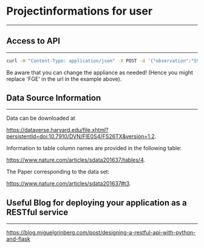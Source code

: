 # Projectinformations for user
***

## Access to API
***



```bash
curl -H "Content-Type: application/json" -X POST -d '{"observation":"59.51666667"}' http://115.146.92.150:5000/lstmforecast/FGE/predict
```

Be aware that you can change the appliance as needed! (Hence you might replace 'FGE' in the url in the example above).

## Data Source Information
***

Data can be downloaded at 

https://dataverse.harvard.edu/file.xhtml?persistentId=doi:10.7910/DVN/FIE0S4/FS26TX&version=1.2.

Information to table column names are provided in the following table: 

https://www.nature.com/articles/sdata201637/tables/4.

The Paper corresponding to the data set:

https://www.nature.com/articles/sdata201637#t3.


## Useful Blog for deploying your application as a RESTful service
***

https://blog.miguelgrinberg.com/post/designing-a-restful-api-with-python-and-flask


